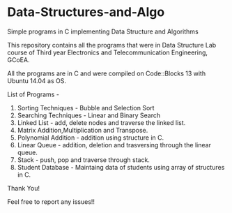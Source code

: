 # Data-Structures-and-Algo
Simple programs in C implementing Data Structure and Algorithms

This repository contains all the programs that were in Data Structure Lab course of Third year Electronics and Telecommunication Engineering, GCoEA.

All the programs are in C and were compiled on Code::Blocks 13 with Ubuntu 14.04 as OS.

List of Programs - 
1) Sorting Techniques - Bubble and Selection Sort
2) Searching Techniques - Linear and Binary Search
3) Linked List - add, delete nodes and traverse the linked list.
4) Matrix Addition,Multiplication and Transpose.
5) Polynomial Addition - addition using structure in C.
6) Linear Queue - addition, deletion and trasversing through the linear queue.
7) Stack - push, pop and traverse through stack.
8) Student Database - Maintaing data of students using array of structures in C.

Thank You!

Feel free to report any issues!!

